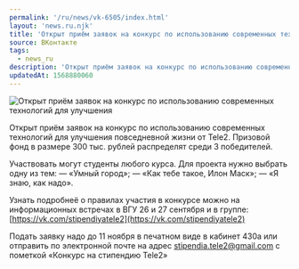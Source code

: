 ```yaml
---
permalink: '/ru/news/vk-6505/index.html'
layout: 'news.ru.njk'
title: 'Открыт приём заявок на конкурс по использованию современных технологий для улучшения повседневной жизни от Tele2'
source: ВКонтакте
tags:
  - news_ru
description: 'Открыт приём заявок на конкурс по использованию современных технологий для улучшения повседневной жизни от Tele2'
updatedAt: 1568880060
---
```

![Открыт приём заявок на конкурс по использованию современных технологий для улучшения](https://sun9-72.userapi.com/impf/c858028/v858028557/7e1c5/5jIFE2d1KKc.jpg?size=1280x809&quality=96&sign=23a791288608a52b331b18147aaf9c87&c_uniq_tag=OeZrvkR9Bq_95DZfCkrKPwflPsiAhAVQ-ij9wG7jZIQ&type=album)

Открыт приём заявок на конкурс по использованию современных технологий для улучшения повседневной жизни от Tele2. Призовой фонд в размере 300 тыс. рублей распределят среди 3 победителей.

Участвовать могут студенты любого курса. Для проекта нужно выбрать одну из тем:
— «Умный город»;
— «Как тебе такое, Илон Маск»;
— «Я знаю, как надо».

Узнать подробнеё о правилах участия в конкурсе можно на информационных встречах в ВГУ 26 и 27 сентября и в группе: [https://vk.com/stipendiyatele2](https://vk.com/stipendiyatele2)

Подать заявку надо до 11 ноября в печатном виде в кабинет 430а или отправить по электронной почте на адрес stipendia.tele2@gmail.com с пометкой «Конкурс на стипендию Tele2»

